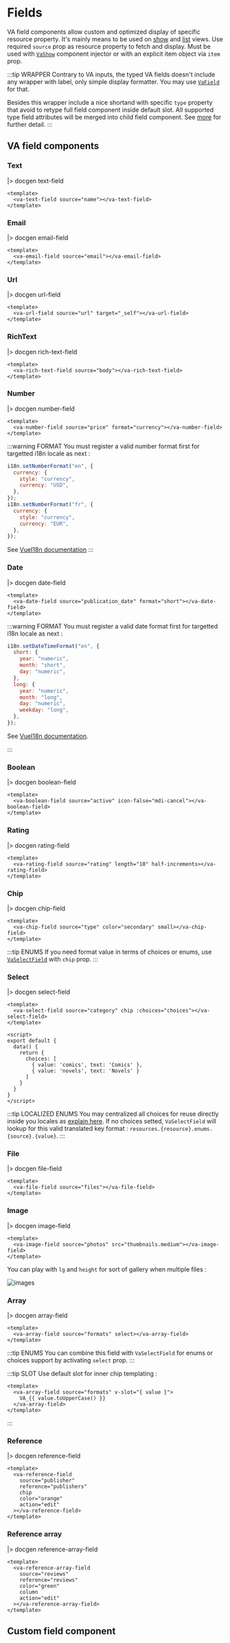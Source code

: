 # Fields

VA field components allow custom and optimized display of specific resource property. It's mainly means to be used on [show](../crud/show) and [list](../crud/list) views. Use required `source` prop as resource property to fetch and display. Must be used with [`VaShow`](../crud/show#injector) component injector or with an explicit item object via `item` prop.

:::tip WRAPPER
Contrary to VA inputs, the typed VA fields doesn't include any wrapper with label, only simple display formatter. You may use [`VaField`](../crud/show#field-wrapper) for that.

Besides this wrapper include a nice shortand with specific `type` property that avoid to retype full field component inside default slot. All supported type field attributes will be merged into child field component. See [more](../crud/show#field-wrapper) for further detail.
:::

## VA field components

### Text

|> docgen text-field

```vue
<template>
  <va-text-field source="name"></va-text-field>
</template>
```

### Email

|> docgen email-field

```vue
<template>
  <va-email-field source="email"></va-email-field>
</template>
```

### Url

|> docgen url-field

```vue
<template>
  <va-url-field source="url" target="_self"></va-url-field>
</template>
```

### RichText

|> docgen rich-text-field

```vue
<template>
  <va-rich-text-field source="body"></va-rich-text-field>
</template>
```

### Number

|> docgen number-field

```vue
<template>
  <va-number-field source="price" format="currency"></va-number-field>
</template>
```

:::warning FORMAT
You must register a valid number format first for targetted i18n locale as next :

```js
i18n.setNumberFormat("en", {
  currency: {
    style: "currency",
    currency: "USD",
  },
});
i18n.setNumberFormat("fr", {
  currency: {
    style: "currency",
    currency: "EUR",
  },
});
```

See [VueI18n documentation](https://kazupon.github.io/vue-i18n/guide/number.html)
:::

### Date

|> docgen date-field

```vue
<template>
  <va-date-field source="publication_date" format="short"></va-date-field>
</template>
```

:::warning FORMAT
You must register a valid date format first for targetted i18n locale as next :

```js
i18n.setDateTimeFormat("en", {
  short: {
    year: "numeric",
    month: "short",
    day: "numeric",
  },
  long: {
    year: "numeric",
    month: "long",
    day: "numeric",
    weekday: "long",
  },
});
```

See [VueI18n documentation](https://kazupon.github.io/vue-i18n/guide/datetime.html).

:::

### Boolean

|> docgen boolean-field

```vue
<template>
  <va-boolean-field source="active" icon-false="mdi-cancel"></va-boolean-field>
</template>
```

### Rating

|> docgen rating-field

```vue
<template>
  <va-rating-field source="rating" length="10" half-increments></va-rating-field>
</template>
```

### Chip

|> docgen chip-field

```vue
<template>
  <va-chip-field source="type" color="secondary" small></va-chip-field>
</template>
```

:::tip ENUMS
If you need format value in terms of choices or enums, use [`VaSelectField`](#select) with `chip` prop.
:::

### Select

|> docgen select-field

```vue
<template>
  <va-select-field source="category" chip :choices="choices"></va-select-field>
</template>

<script>
export default {
  data() {
    return {
      choices: [
        { value: 'comics', text: 'Comics' },
        { value: 'novels', text: 'Novels' }
      ]
    }
  }
}
</script>
```

:::tip LOCALIZED ENUMS
You may centralized all choices for reuse directly inside you locales as [explain here](../i18n#resources). If no choices setted, `VaSelectField` will lookup for this valid translated key format : `resources.{resource}.enums.{source}.{value}`.
:::

### File

|> docgen file-field

```vue
<template>
  <va-file-field source="files"></va-file-field>
</template>
```

### Image

|> docgen image-field

```vue
<template>
  <va-image-field source="photos" src="thumbnails.medium"></va-image-field>
</template>
```

You can play with `lg` and `height` for sort of gallery when multiple files :

![images](/assets/images.png)

### Array

|> docgen array-field

```vue
<template>
  <va-array-field source="formats" select></va-array-field>
</template>
```

:::tip ENUMS
You can combine this field with `VaSelectField` for enums or choices support by activating `select` prop.
:::

:::tip SLOT
Use default slot for inner chip templating :

```vue
<template>
  <va-array-field source="formats" v-slot="{ value }">
    VA_{{ value.toUpperCase() }}
  </va-array-field>
</template>
```

:::

### Reference

|> docgen reference-field

```vue
<template>
  <va-reference-field
    source="publisher"
    reference="publishers"
    chip
    color="orange"
    action="edit"
  ></va-reference-field>
</template>
```

### Reference array

|> docgen reference-array-field

```vue
<template>
  <va-reference-array-field
    source="reviews"
    reference="reviews"
    color="green"
    column
    action="edit"
  ></va-reference-array-field>
</template>
```

## Custom field component
